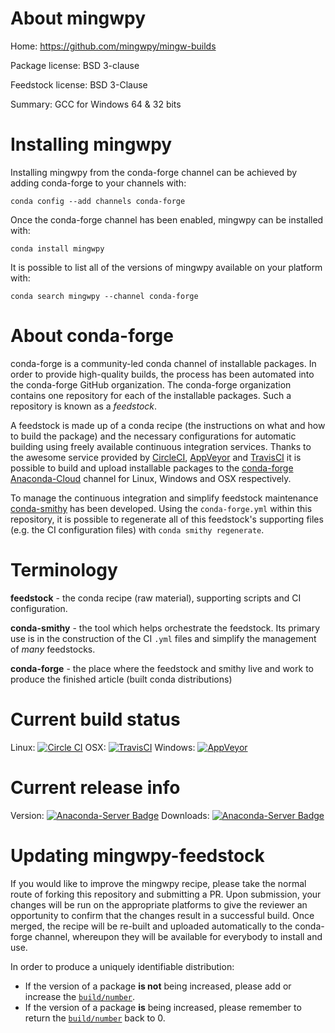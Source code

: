About mingwpy
=============

Home: https://github.com/mingwpy/mingw-builds

Package license: BSD 3-clause

Feedstock license: BSD 3-Clause

Summary: GCC for Windows 64 & 32 bits



Installing mingwpy
==================

Installing mingwpy from the conda-forge channel can be achieved by adding conda-forge to your channels with:

```
conda config --add channels conda-forge
```

Once the conda-forge channel has been enabled, mingwpy can be installed with:

```
conda install mingwpy
```

It is possible to list all of the versions of mingwpy available on your platform with:

```
conda search mingwpy --channel conda-forge
```


About conda-forge
=================

conda-forge is a community-led conda channel of installable packages.
In order to provide high-quality builds, the process has been automated into the
conda-forge GitHub organization. The conda-forge organization contains one repository
for each of the installable packages. Such a repository is known as a *feedstock*.

A feedstock is made up of a conda recipe (the instructions on what and how to build
the package) and the necessary configurations for automatic building using freely
available continuous integration services. Thanks to the awesome service provided by
[CircleCI](https://circleci.com/), [AppVeyor](http://www.appveyor.com/)
and [TravisCI](https://travis-ci.org/) it is possible to build and upload installable
packages to the [conda-forge](https://anaconda.org/conda-forge)
[Anaconda-Cloud](http://docs.anaconda.org/) channel for Linux, Windows and OSX respectively.

To manage the continuous integration and simplify feedstock maintenance
[conda-smithy](http://github.com/conda-forge/conda-smithy) has been developed.
Using the ``conda-forge.yml`` within this repository, it is possible to regenerate all of
this feedstock's supporting files (e.g. the CI configuration files) with ``conda smithy regenerate``.


Terminology
===========

**feedstock** - the conda recipe (raw material), supporting scripts and CI configuration.

**conda-smithy** - the tool which helps orchestrate the feedstock.
                   Its primary use is in the construction of the CI ``.yml`` files
                   and simplify the management of *many* feedstocks.

**conda-forge** - the place where the feedstock and smithy live and work to
                  produce the finished article (built conda distributions)

Current build status
====================

Linux: [![Circle CI](https://circleci.com/gh/conda-forge/mingwpy-feedstock.svg?style=svg)](https://circleci.com/gh/conda-forge/mingwpy-feedstock)
OSX: [![TravisCI](https://travis-ci.org/conda-forge/mingwpy-feedstock.svg?branch=master)](https://travis-ci.org/conda-forge/mingwpy-feedstock)
Windows: [![AppVeyor](https://ci.appveyor.com/api/projects/status/github/conda-forge/mingwpy-feedstock?svg=True)](https://ci.appveyor.com/project/conda-forge/mingwpy-feedstock/branch/master)

Current release info
====================
Version: [![Anaconda-Server Badge](https://anaconda.org/conda-forge/mingwpy/badges/version.svg)](https://anaconda.org/conda-forge/mingwpy)
Downloads: [![Anaconda-Server Badge](https://anaconda.org/conda-forge/mingwpy/badges/downloads.svg)](https://anaconda.org/conda-forge/mingwpy)


Updating mingwpy-feedstock
==========================

If you would like to improve the mingwpy recipe, please take the normal
route of forking this repository and submitting a PR. Upon submission, your changes will
be run on the appropriate platforms to give the reviewer an opportunity to confirm that the
changes result in a successful build. Once merged, the recipe will be re-built and uploaded
automatically to the conda-forge channel, whereupon they will be available for everybody to
install and use.

In order to produce a uniquely identifiable distribution:
 * If the version of a package **is not** being increased, please add or increase
   the [``build/number``](http://conda.pydata.org/docs/building/meta-yaml.html#build-number-and-string).
 * If the version of a package **is** being increased, please remember to return
   the [``build/number``](http://conda.pydata.org/docs/building/meta-yaml.html#build-number-and-string)
   back to 0.
